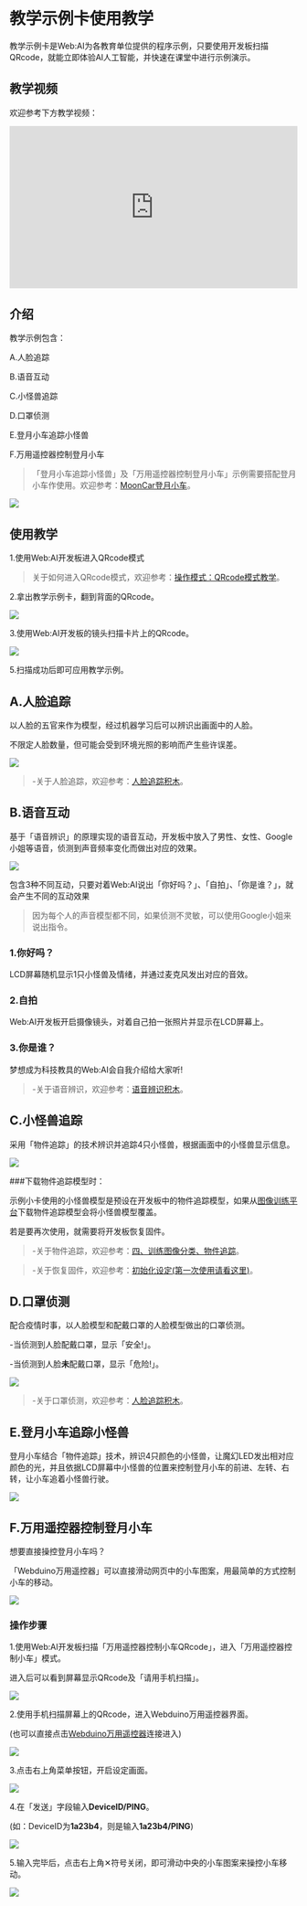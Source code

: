 # 教学示例卡使用教学

教学示例卡是Web:AI为各教育单位提供的程序示例，只要使用开发板扫描QRcode，就能立即体验AI人工智能，并快速在课堂中进行示例演示。

## 教学视频

欢迎参考下方教学视频：

<iframe src="https://www.youtube.com/embed/Qgtthh7d9xQ" allowfullscreen width="100%" style="aspect-ratio:728/410;border:none " ></iframe>

## 介绍

教学示例包含：

A.人脸追踪

B.语音互动

C.小怪兽追踪

D.口罩侦测

E.登月小车追踪小怪兽

F.万用遥控器控制登月小车

>「登月小车追踪小怪兽」及「万用遥控器控制登月小车」示例需要搭配登月小车作使用。欢迎参考：[MoonCar登月小车](https://store.webduino.io/products/webbit-mooncar)。

![](../assets/images/upload_86e43decc1a7d68c02e3d29b8afa6486.png)

## 使用教学

1.使用Web:AI开发板进入QRcode模式

>关于如何进入QRcode模式，欢迎参考：[操作模式：QRcode模式教学](https://md.kingkit.codes/s/1lgh1vuQ_#QRcode-%E6%A8%A1%E5%BC%8F)。

2.拿出教学示例卡，翻到背面的QRcode。

![](../assets/images/upload_c79aff377c0b1565abb23ab50cdf9a90.png)

3.使用Web:AI开发板的镜头扫描卡片上的QRcode。

![](../assets/images/upload_47965ccb81eed22dda80d6dec5796d9e.png)

5.扫描成功后即可应用教学示例。

## A.人脸追踪

以人脸的五官来作为模型，经过机器学习后可以辨识出画面中的人脸。

不限定人脸数量，但可能会受到环境光照的影响而产生些许误差。

![](../assets/images/upload_fc87a0d0fbc684b427ac1f6884f322fe.png)

>-关于人脸追踪，欢迎参考：[人脸追踪积木](https://md.kingkit.codes/s/TbBXXg7Jb)。

## B.语音互动

基于「语音辨识」的原理实现的语音互动，开发板中放入了男性、女性、Google小姐等语音，侦测到声音频率变化而做出对应的效果。

![](../assets/images/upload_a963ed1f635edc162946092166344927.png)

包含3种不同互动，只要对着Web:AI说出「你好吗？」、「自拍」、「你是谁？」，就会产生不同的互动效果

>因为每个人的声音模型都不同，如果侦测不灵敏，可以使用Google小姐来说出指令。

### 1.你好吗？

LCD屏幕随机显示1只小怪兽及情绪，并通过麦克风发出对应的音效。

### 2.自拍

Web:AI开发板开启摄像镜头，对着自己拍一张照片并显示在LCD屏幕上。

### 3.你是谁？

梦想成为科技教具的Web:AI会自我介绍给大家听!

>-关于语音辨识，欢迎参考：[语音辨识积木](https://md.kingkit.codes/s/jIW79tnup)。

## C.小怪兽追踪

采用「物件追踪」的技术辨识并追踪4只小怪兽，根据画面中的小怪兽显示信息。

![](../assets/images/upload_2964da9e487533253728e42b692106fd.png)

###下载物件追踪模型时：

示例小卡使用的小怪兽模型是预设在开发板中的物件追踪模型，如果从[图像训练平台](https://vision.webduino.io/)下载物件追踪模型会将小怪兽模型覆盖。

若是要再次使用，就需要将开发板恢复固件。

>-关于物件追踪，欢迎参考：[四、训练图像分类、物件追踪](https://md.kingkit.codes/s/mopjgVaZU)。

>-关于恢复固件，欢迎参考：[初始化设定(第一次使用请看这里)](https://md.kingkit.codes/s/AO_XqPykW)。

## D.口罩侦测

配合疫情时事，以人脸模型和配戴口罩的人脸模型做出的口罩侦测。

-当侦测到人脸配戴口罩，显示「安全!」。

-当侦测到人脸**未**配戴口罩，显示「危险!」。

![](../assets/images/upload_49f5f3bf9c0c9758d2afc71cdbbbd849.png)

>-关于口罩侦测，欢迎参考：[人脸追踪积木](https://md.kingkit.codes/s/TbBXXg7Jb)。

## E.登月小车追踪小怪兽

登月小车结合「物件追踪」技术，辨识4只颜色的小怪兽，让魔幻LED发出相对应颜色的光，并且依据LCD屏幕中小怪兽的位置来控制登月小车的前进、左转、右转，让小车追着小怪兽行驶。

![](../assets/images/upload_a53a4388615c70d2dff2596ed0c7350b.png)

## F.万用遥控器控制登月小车

想要直接操控登月小车吗？

「Webduino万用遥控器」可以直接滑动网页中的小车图案，用最简单的方式控制小车的移动。

![](../assets/images/upload_4ec04f8ec8a7eed76cda49db003b6e3c.png)

### 操作步骤

1.使用Web:AI开发板扫描「万用遥控器控制小车QRcode」，进入「万用遥控器控制小车」模式。

进入后可以看到屏幕显示QRcode及「请用手机扫描」。

![](../assets/images/upload_18b796b949623c844f4c3c82e4f33546.png)

2.使用手机扫描屏幕上的QRcode，进入Webduino万用遥控器界面。

(也可以直接点击[Webduino万用遥控器](https://webduinoio.github.io/webduino-remote/index.html)连接进入)

![](../assets/images/upload_16b89d4576479a4cb74d65eff5f5ec3c.png)

3.点击右上角菜单按钮，开启设定画面。

![](../assets/images/upload_65a2c6e74428129cd5c55c8c4ba1c9ea.png)

4.在「发送」字段输入**DeviceID/PING**。

(如：DeviceID为**1a23b4**，则是输入**1a23b4/PING**)

![](../assets/images/upload_ccc8072293fc841a1176e178dbb53206.png)

5.输入完毕后，点击右上角✕符号关闭，即可滑动中央的小车图案来操控小车移动。

![](../assets/images/upload_40883633de2dcda3b46109841967b441.gif)
